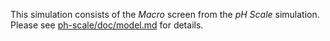 This simulation consists of the _Macro_ screen from the _pH Scale_ simulation.
Please see [ph-scale/doc/model.md](https://github.com/phetsims/ph-scale/blob/master/doc/model.md) for details.